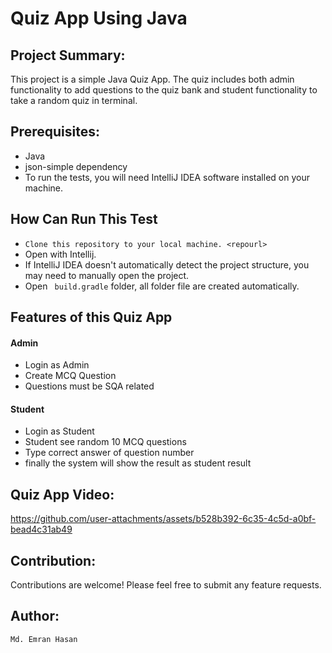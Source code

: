 # Quiz App Using Java
## Project Summary:
This project is a simple Java Quiz App. The quiz includes both admin functionality to add questions to the quiz bank and student functionality to take a random quiz in terminal.

## Prerequisites:
- Java
- json-simple dependency
- To run the tests, you will need IntelliJ IDEA software installed on your machine.
## How Can Run This Test
- ``Clone this repository to your local machine. <repourl>``
- Open with Intellij.
- If IntelliJ IDEA doesn't automatically detect the project structure, you may need to manually open the project.
- Open ``  build.gradle `` folder, all folder file are created automatically.

  
## Features of this Quiz App
#### Admin
- Login as Admin
- Create MCQ Question
- Questions must be SQA related

#### Student
- Login as Student
- Student see random 10 MCQ questions
- Type correct answer of question number
- finally the system will show the result as student result

## Quiz App Video:

https://github.com/user-attachments/assets/b528b392-6c35-4c5d-a0bf-bead4c31ab49



## Contribution:
Contributions are welcome! Please feel free to submit any feature requests.

## Author:
``Md. Emran Hasan``
